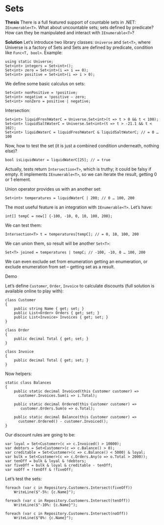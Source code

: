 # Sets

__Thesis__
There is a full featured support of countable sets in .NET: `IEnumerable<T>`. What about uncountable sets; sets defined by predicate? How can they be manipulated and interact with `IEnumerable<T>`?

__Solution__
Let’s introduce two library classes: `Universe` and `Set<T>`, where Universe is a factory of Sets and Sets are defined by predicate, condition like `Func<T, bool>`. Example:

    using static Universe; 
    Set<int> integers = Set<int>(); 
    Set<int> zero = Set<int>(i => i == 0); 
    Set<int> positive = Set<int>(i => i > 0);

We define some basic calculus on sets:

    Set<int> nonPositive = !positive;
    Set<int> negative = !positive – zero;
    Set<int> nonZero = positive | negative;

Intersection:

    Set<int> liquidFreshWaterC = Universe.Set<int>(t => t > 0 && t < 100);
    Set<int> liquidSaltWaterC = Universe.Set<int>(t => t > -21.1 && t < 102);
    Set<int> liquidWaterC = liquidFreshWaterC & liquidSaltWaterC; // = 0 … 100

Now, how to test the set (it is just a combined condition underneath, nothing else)? 

    bool isLiquidWater = liquidWaterC[25]; // = true

Actually, tests return `Intersection<T>`, which is truthy; it could be falsy if empty. It implements `IEnumerable<T>`, so we can iterate the result, getting 0 or 1 element.

Union operator provides us with an another set:

    Set<int> temperatures = liquidWaterC | 200; // 0 … 100, 200

The most useful feature is an integration with `IEnumerable<T>`. Let’s have:

    int[] tempC = new[] {-100, -10, 0, 10, 100, 200};

We can test them:

    Intersection<T> t = temperatures[tempC]; // = 0, 10, 100, 200

We can union them, so result will be another `Set<T>`:

    Set<T> joined = temperatures | tempC; // -100, -10, 0 … 100, 200

We can even exclude set from enumeration getting an enumeration, or exclude enumeration from set – getting set as a result.

Demo
 

Let’s define `Customer`, `Order`, `Invoice` to calculate discounts (full solution is available online to play with):

    class Customer
    {
        public string Name { get; set; }
        public List<Order> Orders { get; set; }
        public List<Invoice> Invoices { get; set; }
    }

    class Order
    {
        public decimal Total { get; set; }
    }

    class Invoice
    {
        public decimal Total { get; set; }
    } 

Now helpers:

    static class Balances
    {
        public static decimal Invoiced(this Customer customer) =>
          customer.Invoices.Sum(i => i.Total);

        public static decimal Ordered(this Customer customer) =>
           customer.Orders.Sum(o => o.Total);

        public static decimal Balance(this Customer customer) =>
          customer.Ordered() - customer.Invoiced();
    }

Our discount rules are going to be:

    var loyal = Set<Customer>(с => с.Invoiced() > 10000);
    var debtors = Set<Customer>(c => c.Balance() > 0);
    var creditable = Set<Customer>(c => c.Balance() < 5000) & loyal;
    var bulk = Set<Customer>(c => c.Orders.Any(o => o.Total > 2000));
    var tenOff = bulk & loyal & !debtors;
    var fiveOff = bulk & loyal & creditable - tenOff;
    var noOff = !tenOff & !fiveOff;

Let’s test the sets:

    foreach (var c in Repository.Customers.Intersect(fiveOff))
        WriteLine($"-5%: {c.Name}");

    foreach (var c in Repository.Customers.Intersect(tenOff))
        WriteLine($"-10%: {c.Name}");

    foreach (var c in Repository.Customers.Intersect(noOff))
        WriteLine($"0%: {c.Name}");
